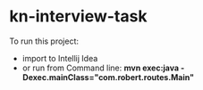 # kn-interview-task

To run this project:
 - import to Intellij Idea
 - or run from Command line: **mvn exec:java -Dexec.mainClass="com.robert.routes.Main"**
